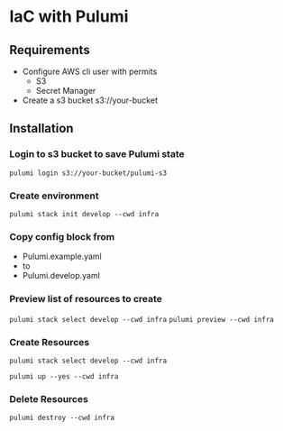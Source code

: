 # IaC with Pulumi

## Requirements

* Configure AWS cli user with permits
  * S3
  * Secret Manager
* Create a s3 bucket s3://your-bucket

## Installation
### Login to s3 bucket to save Pulumi state
``
pulumi login s3://your-bucket/pulumi-s3
``
### Create environment
``
pulumi stack init develop --cwd infra
``
### Copy config block from
* Pulumi.example.yaml
* to
* Pulumi.develop.yaml

### Preview list of resources to create
``
pulumi stack select develop --cwd infra
``
``
pulumi preview --cwd infra
``
### Create Resources
``
pulumi stack select develop --cwd infra
``

``
pulumi up --yes --cwd infra
``

### Delete Resources
``
pulumi destroy --cwd infra
``

